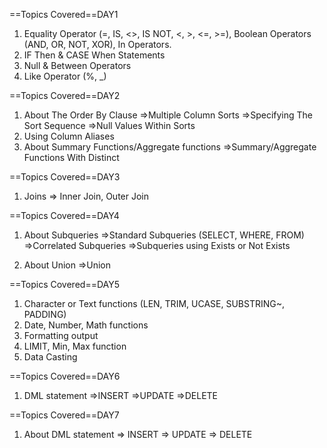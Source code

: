 ==Topics Covered==DAY1
1) Equality Operator (=, IS, <>, IS NOT, <, >, <=, >=), Boolean Operators (AND, OR, NOT, XOR), In Operators.
2) IF Then & CASE When Statements
3) Null & Between Operators
4) Like Operator (%, _)


==Topics Covered==DAY2
1) About The Order By Clause
   =>Multiple Column Sorts
   =>Specifying The Sort Sequence
   =>Null Values Within Sorts
2) Using Column Aliases
3) About Summary Functions/Aggregate functions
   =>Summary/Aggregate Functions With Distinct

==Topics Covered==DAY3
1) Joins => Inner Join, Outer Join

==Topics Covered==DAY4

1) About Subqueries
=>Standard Subqueries (SELECT, WHERE, FROM)
=>Correlated Subqueries
=>Subqueries using Exists or Not Exists

2) About Union
=>Union

==Topics Covered==DAY5
1) Character or Text functions (LEN, TRIM, UCASE, SUBSTRING~, PADDING)
2) Date, Number, Math functions 	
3) Formatting output
4) LIMIT, Min, Max function
5) Data Casting

==Topics Covered==DAY6
1) DML statement
=>INSERT
=>UPDATE
=>DELETE

==Topics Covered==DAY7
1) About DML statement
=> INSERT
=> UPDATE
=> DELETE
